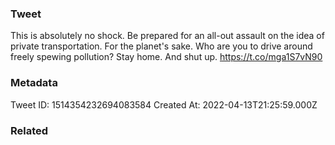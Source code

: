 ### Tweet
This is absolutely no shock. Be prepared for an all-out assault on the idea of private transportation. For the planet's sake. Who are you to drive around freely spewing pollution? Stay home. And shut up.  https://t.co/mga1S7vN90

### Metadata
Tweet ID: 1514354232694083584
Created At: 2022-04-13T21:25:59.000Z

### Related

